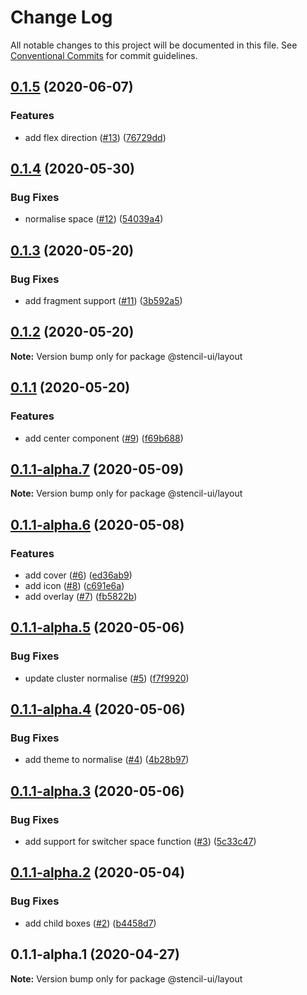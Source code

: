 # Change Log

All notable changes to this project will be documented in this file.
See [Conventional Commits](https://conventionalcommits.org) for commit guidelines.

## [0.1.5](https://github.com/stencil-ui/stencil-ui/compare/@stencil-ui/layout@0.1.4...@stencil-ui/layout@0.1.5) (2020-06-07)


### Features

* add flex direction ([#13](https://github.com/stencil-ui/stencil-ui/issues/13)) ([76729dd](https://github.com/stencil-ui/stencil-ui/commit/76729dd712ee03c2282092b510e3598266a1a261))





## [0.1.4](https://github.com/stencil-ui/stencil-ui/compare/@stencil-ui/layout@0.1.3...@stencil-ui/layout@0.1.4) (2020-05-30)


### Bug Fixes

* normalise space ([#12](https://github.com/stencil-ui/stencil-ui/issues/12)) ([54039a4](https://github.com/stencil-ui/stencil-ui/commit/54039a4c604d203b9267757674618cc35d58aa74))





## [0.1.3](https://github.com/stencil-ui/stencil-ui/compare/@stencil-ui/layout@0.1.2...@stencil-ui/layout@0.1.3) (2020-05-20)


### Bug Fixes

* add fragment support ([#11](https://github.com/stencil-ui/stencil-ui/issues/11)) ([3b592a5](https://github.com/stencil-ui/stencil-ui/commit/3b592a52d1f8a40bc7ad77f5897f68b6a90df486))





## [0.1.2](https://github.com/stencil-ui/stencil-ui/compare/@stencil-ui/layout@0.1.1...@stencil-ui/layout@0.1.2) (2020-05-20)

**Note:** Version bump only for package @stencil-ui/layout





## [0.1.1](https://github.com/stencil-ui/stencil-ui/compare/@stencil-ui/layout@0.1.1-alpha.7...@stencil-ui/layout@0.1.1) (2020-05-20)


### Features

* add center component ([#9](https://github.com/stencil-ui/stencil-ui/issues/9)) ([f69b688](https://github.com/stencil-ui/stencil-ui/commit/f69b688ac9be2f9114153d1abab4b1d3acc7188c))





## [0.1.1-alpha.7](https://github.com/stencil-ui/stencil-ui/compare/@stencil-ui/layout@0.1.1-alpha.6...@stencil-ui/layout@0.1.1-alpha.7) (2020-05-09)

**Note:** Version bump only for package @stencil-ui/layout





## [0.1.1-alpha.6](https://github.com/stencil-ui/stencil-ui/compare/@stencil-ui/layout@0.1.1-alpha.5...@stencil-ui/layout@0.1.1-alpha.6) (2020-05-08)


### Features

* add cover ([#6](https://github.com/stencil-ui/stencil-ui/issues/6)) ([ed36ab9](https://github.com/stencil-ui/stencil-ui/commit/ed36ab91805718e7def97fdea018495d57bdc2fc))
* add icon ([#8](https://github.com/stencil-ui/stencil-ui/issues/8)) ([c691e6a](https://github.com/stencil-ui/stencil-ui/commit/c691e6a24792172dee45dce3abecb663aaa0fac1))
* add overlay ([#7](https://github.com/stencil-ui/stencil-ui/issues/7)) ([fb5822b](https://github.com/stencil-ui/stencil-ui/commit/fb5822b6bc886579f8811b05e5e1a1fc715ed764))





## [0.1.1-alpha.5](https://github.com/stencil-ui/stencil-ui/compare/@stencil-ui/layout@0.1.1-alpha.4...@stencil-ui/layout@0.1.1-alpha.5) (2020-05-06)


### Bug Fixes

* update cluster normalise ([#5](https://github.com/stencil-ui/stencil-ui/issues/5)) ([f7f9920](https://github.com/stencil-ui/stencil-ui/commit/f7f9920820eb3f5f1d7f2de0a725851c4ea8ceb4))





## [0.1.1-alpha.4](https://github.com/stencil-ui/stencil-ui/compare/@stencil-ui/layout@0.1.1-alpha.3...@stencil-ui/layout@0.1.1-alpha.4) (2020-05-06)


### Bug Fixes

* add theme to normalise ([#4](https://github.com/stencil-ui/stencil-ui/issues/4)) ([4b28b97](https://github.com/stencil-ui/stencil-ui/commit/4b28b97658c977bb2ecc1ca09b810ac8cecd6361))





## [0.1.1-alpha.3](https://github.com/stencil-ui/stencil-ui/compare/@stencil-ui/layout@0.1.1-alpha.2...@stencil-ui/layout@0.1.1-alpha.3) (2020-05-06)


### Bug Fixes

* add support for switcher space function ([#3](https://github.com/stencil-ui/stencil-ui/issues/3)) ([5c33c47](https://github.com/stencil-ui/stencil-ui/commit/5c33c47b9d92f3dd27f8b741ca769ca9c4069ab5))





## [0.1.1-alpha.2](https://github.com/stencil-ui/stencil-ui/compare/@stencil-ui/layout@0.1.1-alpha.1...@stencil-ui/layout@0.1.1-alpha.2) (2020-05-04)


### Bug Fixes

* add child boxes ([#2](https://github.com/stencil-ui/stencil-ui/issues/2)) ([b4458d7](https://github.com/stencil-ui/stencil-ui/commit/b4458d7f1eb6f82217d576fae9119c450a359134))





## 0.1.1-alpha.1 (2020-04-27)

**Note:** Version bump only for package @stencil-ui/layout
